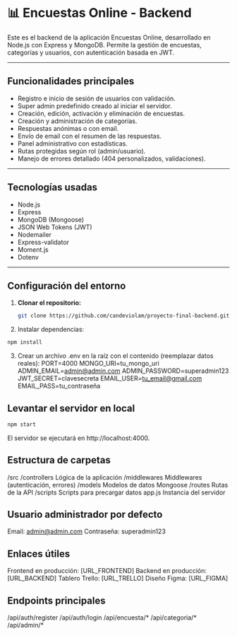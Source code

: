# 📊 Encuestas Online - Backend

Este es el backend de la aplicación Encuestas Online, desarrollado en Node.js con Express y MongoDB. Permite la gestión de encuestas, categorías y usuarios, con autenticación basada en JWT.

---

## Funcionalidades principales

- Registro e inicio de sesión de usuarios con validación.
- Super admin predefinido creado al iniciar el servidor.
- Creación, edición, activación y eliminación de encuestas.
- Creación y administración de categorías.
- Respuestas anónimas o con email.
- Envío de email con el resumen de las respuestas.
- Panel administrativo con estadísticas.
- Rutas protegidas según rol (admin/usuario).
- Manejo de errores detallado (404 personalizados, validaciones).

---

## Tecnologías usadas

- Node.js
- Express
- MongoDB (Mongoose)
- JSON Web Tokens (JWT)
- Nodemailer
- Express-validator
- Moment.js
- Dotenv

---

## Configuración del entorno

1. **Clonar el repositorio:**

   ```bash
   git clone https://github.com/candeviolam/proyecto-final-backend.git
   ```

2. Instalar dependencias:

```bash
npm install
```

3. Crear un archivo .env en la raíz con el contenido (reemplazar datos reales):
   PORT=4000
   MONGO_URI=tu_mongo_uri
   ADMIN_EMAIL=admin@admin.com
   ADMIN_PASSWORD=superadmin123
   JWT_SECRET=clavesecreta
   EMAIL_USER=tu_email@gmail.com
   EMAIL_PASS=tu_contraseña

## Levantar el servidor en local

```bash
npm start
```

El servidor se ejecutará en http://localhost:4000.

## Estructura de carpetas

/src
/controllers Lógica de la aplicación
/middlewares Middlewares (autenticación, errores)
/models Modelos de datos Mongoose
/routes Rutas de la API
/scripts Scripts para precargar datos
app.js Instancia del servidor

## Usuario administrador por defecto

Email: admin@admin.com
Contraseña: superadmin123

## Enlaces útiles

Frontend en producción: [URL_FRONTEND]
Backend en producción: [URL_BACKEND]
Tablero Trello: [URL_TRELLO]
Diseño Figma: [URL_FIGMA]

## Endpoints principales

/api/auth/register
/api/auth/login
/api/encuesta/*
/api/categoria/*
/api/admin/*

